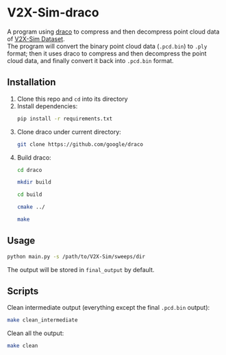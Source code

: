 # V2X-Sim-draco
A program using [draco](https://github.com/google/draco) to compress and then decompress point cloud data of [V2X-Sim Dataset](https://ai4ce.github.io/V2X-Sim/).  
The program will convert the binary point cloud data (`.pcd.bin`) to `.ply` format; then it uses draco to compress and then decompress the point cloud data, and finally convert it back into `.pcd.bin` format.

## Installation
1. Clone this repo and `cd` into its directory
2. Install dependencies:
    ```bash
    pip install -r requirements.txt
    ```
3. Clone draco under current directory:
    ```bash
    git clone https://github.com/google/draco
    ```
4. Build draco:
    ```bash
    cd draco

    mkdir build

    cd build

    cmake ../

    make
    ```


## Usage
```bash
python main.py -s /path/to/V2X-Sim/sweeps/dir
```
The output will be stored in `final_output` by default.

## Scripts
Clean intermediate output (everything except the final `.pcd.bin` output):
```bash
make clean_intermediate
```

Clean all the output:
```bash
make clean
```
